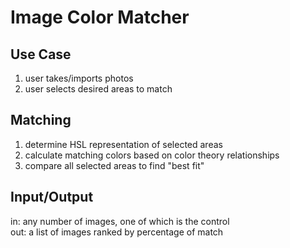 # Image Color Matcher

## Use Case

1. user takes/imports photos
2. user selects desired areas to match

## Matching

1. determine HSL representation of selected areas
2. calculate matching colors based on color theory relationships
3. compare all selected areas to find "best fit"

## Input/Output

in: any number of images, one of which is the control  
out: a list of images ranked by percentage of match
